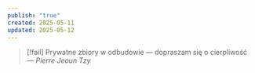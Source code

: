 ```yaml
---
publish: "true"
created: 2025-05-11
updated: 2025-05-12
---
```

>[!fail] Prywatne zbiory w odbudowie — dopraszam się o cierpliwość
>— *Pierre Jeoun Tzy*  